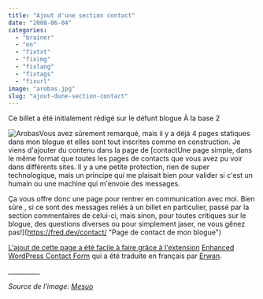 ```yaml
---
title: "Ajout d'une section contact"
date: "2008-06-04"
categories: 
  - "brainer"
  - "en"
  - "fixtxt"
  - "fiximg"
  - "fixlang"
  - "fixtags"
  - "fixurl"
image: "arobas.jpg"
slug: "ajout-dune-section-contact"
---
```


Ce billet a été initialement rédigé sur le défunt blogue À la base 2

![Arobas](images/arobas.jpg "Arobas")Vous avez sûrement remarqué, mais il y a déjà 4 pages statiques dans mon blogue et elles sont tout inscrites comme en construction. Je viens d'ajouter du contenu dans la page de [contactUne page simple, dans le même format que toutes les pages de contacts que vous avez pu voir dans différents sites. Il y a une petite protection, rien de super technologique, mais un principe qui me plaisait bien pour valider si c'est un humain ou une machine qui m'envoie des messages.

Ça vous offre donc une page pour rentrer en communication avec moi. Bien sûre , si ce sont des messages reliés à un billet en particulier, passé par la section commentaires de celui-ci, mais sinon, pour toutes critiques sur le blogue, des questions diverses ou pour simplement jaser, ne vous gênez pas!](https://fred.dev/contact/ "Page de contact de mon blogue")

[L'ajout de cette page a été facile à faire grâce à l'extension](https://fred.dev/contact/ "Page de contact de mon blogue") [Enhanced WordPress Contact Form](https://www.joostdevalk.nl/wordpress/enhanced-wordpress-contactform-plugin/ "Site web de l'extension Enhanced WordPress Contact Form") qui a été traduite en français par [Erwan](https://www.iconique.net/ "Site web de Erwan").

\_\_\_\_\_\_\_\_\_\_

_Source de l'image: [Mesuo](https://www.tristandenommee.com/ "Source de l'image")_
